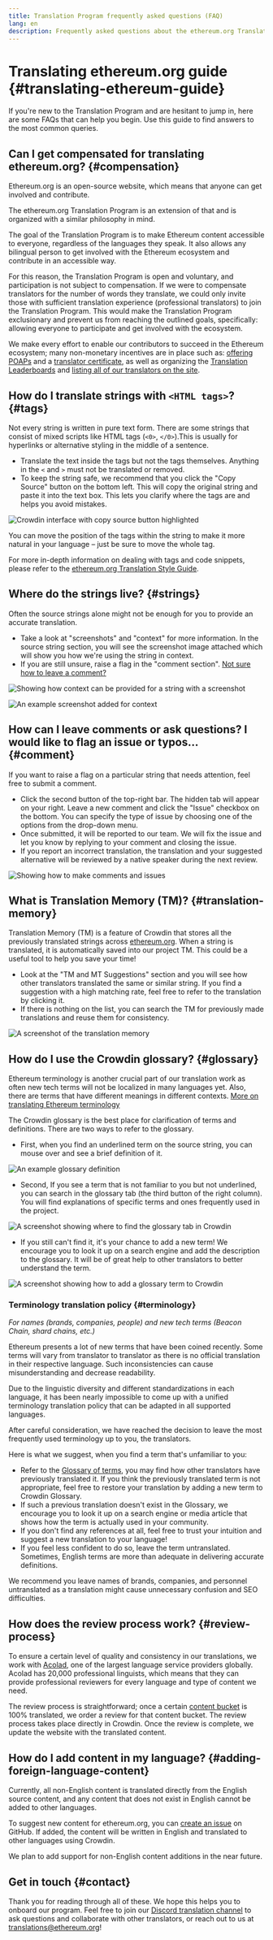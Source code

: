 ```yaml
---
title: Translation Program frequently asked questions (FAQ)
lang: en
description: Frequently asked questions about the ethereum.org Translation Program
---
```


# Translating ethereum.org guide {#translating-ethereum-guide}

If you're new to the Translation Program and are hesitant to jump in, here are some FAQs that can help you begin. Use this guide to find answers to the most common queries.

## Can I get compensated for translating ethereum.org? {#compensation}

Ethereum.org is an open-source website, which means that anyone can get involved and contribute.

The ethereum.org Translation Program is an extension of that and is organized with a similar philosophy in mind.

The goal of the Translation Program is to make Ethereum content accessible to everyone, regardless of the languages they speak. It also allows any bilingual person to get involved with the Ethereum ecosystem and contribute in an accessible way.

For this reason, the Translation Program is open and voluntary, and participation is not subject to compensation. If we were to compensate translators for the number of words they translate, we could only invite those with sufficient translation experience (professional translators) to join the Translation Program. This would make the Translation Program exclusionary and prevent us from reaching the outlined goals, specifically: allowing everyone to participate and get involved with the ecosystem.

We make every effort to enable our contributors to succeed in the Ethereum ecosystem; many non-monetary incentives are in place such as: [offering POAPs](/contributing/translation-program/acknowledgements/#poap) and a [translator certificate](/contributing/translation-program/acknowledgements/#certificate), as well as organizing the [Translation Leaderboards](/contributing/translation-program/acknowledgements/) and [listing all of our translators on the site](/contributing/translation-program/contributors/).

## How do I translate strings with `<HTML tags>`? {#tags}

Not every string is written in pure text form. There are some strings that consist of mixed scripts like HTML tags (`<0>`, `</0>`).This is usually for hyperlinks or alternative styling in the middle of a sentence.

- Translate the text inside the tags but not the tags themselves. Anything in the `<` and `>` must not be translated or removed.
- To keep the string safe, we recommend that you click the "Copy Source" button on the bottom left. This will copy the original string and paste it into the text box. This lets you clarify where the tags are and helps you avoid mistakes.

![Crowdin interface with copy source button highlighted](./html-tag-strings.png)

You can move the position of the tags within the string to make it more natural in your language – just be sure to move the whole tag.

For more in-depth information on dealing with tags and code snippets, please refer to the [ethereum.org Translation Style Guide](/contributing/translation-program/translators-guide/#dealing-with-tags).

## Where do the strings live? {#strings}

Often the source strings alone might not be enough for you to provide an accurate translation.

- Take a look at "screenshots" and "context" for more information. In the source string section, you will see the screenshot image attached which will show you how we're using the string in context.
- If you are still unsure, raise a flag in the "comment section". [Not sure how to leave a comment?](#comment)

![Showing how context can be provided for a string with a screenshot](./source-string.png)

![An example screenshot added for context](./source-string-2.png)

## How can I leave comments or ask questions? I would like to flag an issue or typos... {#comment}

If you want to raise a flag on a particular string that needs attention, feel free to submit a comment.

- Click the second button of the top-right bar. The hidden tab will appear on your right. Leave a new comment and click the "Issue" checkbox on the bottom. You can specify the type of issue by choosing one of the options from the drop-down menu.
- Once submitted, it will be reported to our team. We will fix the issue and let you know by replying to your comment and closing the issue.
- If you report an incorrect translation, the translation and your suggested alternative will be reviewed by a native speaker during the next review.

![Showing how to make comments and issues](./comment-issue.png)

## What is Translation Memory (TM)? {#translation-memory}

Translation Memory (TM) is a feature of Crowdin that stores all the previously translated strings across [ethereum.org](/). When a string is translated, it is automatically saved into our project TM. This could be a useful tool to help you save your time!

- Look at the "TM and MT Suggestions" section and you will see how other translators translated the same or similar string. If you find a suggestion with a high matching rate, feel free to refer to the translation by clicking it.
- If there is nothing on the list, you can search the TM for previously made translations and reuse them for consistency.

![A screenshot of the translation memory](./translation-memory.png)

## How do I use the Crowdin glossary? {#glossary}

Ethereum terminology is another crucial part of our translation work as often new tech terms will not be localized in many languages yet. Also, there are terms that have different meanings in different contexts. [More on translating Ethereum terminology](#terminology)

The Crowdin glossary is the best place for clarification of terms and definitions. There are two ways to refer to the glossary.

- First, when you find an underlined term on the source string, you can mouse over and see a brief definition of it.

![An example glossary definition](./glossary-definition.png)

- Second, If you see a term that is not familiar to you but not underlined, you can search in the glossary tab (the third button of the right column). You will find explanations of specific terms and ones frequently used in the project.

![A screenshot showing where to find the glossary tab in Crowdin](./glossary-tab.png)

- If you still can't find it, it's your chance to add a new term! We encourage you to look it up on a search engine and add the description to the glossary. It will be of great help to other translators to better understand the term.

![A screenshot showing how to add a glossary term to Crowdin](./add-glossary-term.png)

### Terminology translation policy {#terminology}

_For names (brands, companies, people) and new tech terms (Beacon Chain, shard chains, etc.)_

Ethereum presents a lot of new terms that have been coined recently. Some terms will vary from translator to translator as there is no official translation in their respective language. Such inconsistencies can cause misunderstanding and decrease readability.

Due to the linguistic diversity and different standardizations in each language, it has been nearly impossible to come up with a unified terminology translation policy that can be adapted in all supported languages.

After careful consideration, we have reached the decision to leave the most frequently used terminology up to you, the translators.

Here is what we suggest, when you find a term that's unfamiliar to you:

- Refer to the [Glossary of terms](#glossary), you may find how other translators have previously translated it. If you think the previously translated term is not appropriate, feel free to restore your translation by adding a new term to Crowdin Glossary.
- If such a previous translation doesn't exist in the Glossary, we encourage you to look it up on a search engine or media article that shows how the term is actually used in your community.
- If you don't find any references at all, feel free to trust your intuition and suggest a new translation to your language!
- If you feel less confident to do so, leave the term untranslated. Sometimes, English terms are more than adequate in delivering accurate definitions.

We recommend you leave names of brands, companies, and personnel untranslated as a translation might cause unnecessary confusion and SEO difficulties.

## How does the review process work? {#review-process}

To ensure a certain level of quality and consistency in our translations, we work with [Acolad](https://www.acolad.com/), one of the largest language service providers globally. Acolad has 20,000 professional linguists, which means that they can provide professional reviewers for every language and type of content we need.

The review process is straightforward; once a certain [content bucket](/contributing/translation-program/content-buckets) is 100% translated, we order a review for that content bucket. The review process takes place directly in Crowdin. Once the review is complete, we update the website with the translated content.

## How do I add content in my language? {#adding-foreign-language-content}

Currently, all non-English content is translated directly from the English source content, and any content that does not exist in English cannot be added to other languages.

To suggest new content for ethereum.org, you can [create an issue](https://github.com/ethereum/ethereum-org-website/issues) on GitHub. If added, the content will be written in English and translated to other languages using Crowdin.

We plan to add support for non-English content additions in the near future.

## Get in touch {#contact}

Thank you for reading through all of these. We hope this helps you to onboard our program. Feel free to join our [Discord translation channel](https://discord.gg/ethereum-org) to ask questions and collaborate with other translators, or reach out to us at translations@ethereum.org!
